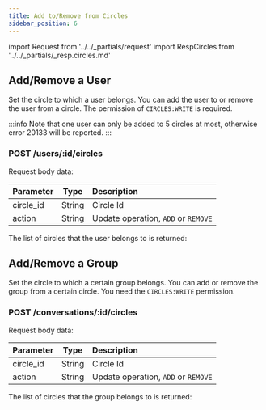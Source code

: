```yaml
---
title: Add to/Remove from Circles
sidebar_position: 6
---
```



import Request from '../../_partials/request'
import RespCircles from '../../_partials/_resp.circles.md'

## Add/Remove a User

Set the circle to which a user belongs. You can add the user to or remove the user from a circle. The permission of `CIRCLES:WRITE` is required.

:::info
Note that one user can only be added to 5 circles at most, otherwise error 20133 will be reported.
:::

### POST /users/:id/circles

Request body data:

| Parameter | Type | Description |
| :----- | :----: | :---- |
| circle_id | String | Circle Id |
| action | String | Update operation, `ADD` or `REMOVE` |

<Request title="Add a user to the circle" method="POST" url="/users/06aed1e3-bd77-4a59-991a-5bb5ae6fbb09/circles --data '{&quot;circle_id&quot;: &quot;a465ffdb-4441-4cb9-8b45 -00cf79dfbc46e&quot;, &quot;action&quot;: &quot;ADD&quot; }'"/>

The list of circles that the user belongs to is returned:

<RespCircles />

## Add/Remove a Group

Set the circle to which a certain group belongs. You can add or remove the group from a certain circle. You need the `CIRCLES:WRITE` permission.

### POST /conversations/:id/circles

Request body data:

| Parameter | Type | Description |
| :----- | :----: | :---- |
| circle_id | String | Circle Id |
| action | String | Update operation, `ADD` or `REMOVE` |

<Request title="Add a group to the circle" method="POST" url="/conversations/928c5c40-769c-3e97-8387-fb1ae0645311/circles --data '{&quot;circle_id&quot;: &quot;a465ffdb-4441-4cb9-8b45 -00cf79dfbc46e&quot;, &quot;action&quot;: &quot;ADD&quot; }'"/>

The list of circles that the group belongs to is returned:

<RespCircles />
